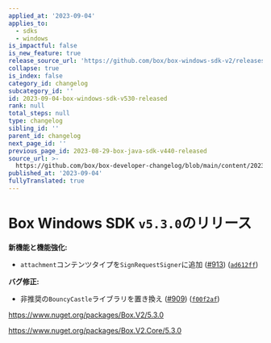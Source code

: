 ```yaml
---
applied_at: '2023-09-04'
applies_to:
  - sdks
  - windows
is_impactful: false
is_new_feature: true
release_source_url: 'https://github.com/box/box-windows-sdk-v2/releases/tag/v5.3.0'
collapse: true
is_index: false
category_id: changelog
subcategory_id: ''
id: 2023-09-04-box-windows-sdk-v530-released
rank: null
total_steps: null
type: changelog
sibling_id: ''
parent_id: changelog
next_page_id: ''
previous_page_id: 2023-08-29-box-java-sdk-v440-released
source_url: >-
  https://github.com/box/box-developer-changelog/blob/main/content/2023/09-04-box-windows-sdk-v530-released.md
published_at: '2023-09-04'
fullyTranslated: true
---
```

# Box Windows SDK `v5.3.0`のリリース

**新機能と機能強化:**

* `attachment`コンテンツタイプを`SignRequestSigner`に追加 ([#913][1]) ([`ad612ff`][2])

**バグ修正:**

* 非推奨の`BouncyCastle`ライブラリを置き換え ([#909][3]) ([`f00f2af`][4])

<https://www.nuget.org/packages/Box.V2/5.3.0>

<https://www.nuget.org/packages/Box.V2.Core/5.3.0>

[1]: https://github.com/box/box-windows-sdk-v2/issues/913

[2]: https://github.com/box/box-windows-sdk-v2/commit/ad612ffc7821a9ecbc180e3dbeefe16d3e397820

[3]: https://github.com/box/box-windows-sdk-v2/issues/909

[4]: https://github.com/box/box-windows-sdk-v2/commit/f00f2af9c5277b42e6a62060c1b0229ecff0203e
